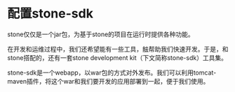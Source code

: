 # 配置stone-sdk

stone仅仅是一个jar包，为基于stone的项目在运行时提供各种功能。

在开发和运维过程中，我们还希望能有一些工具，䏻帮助我们快速开发。于是，和stone搭配的，还有一套stone development kit（下文简称stone-sdk）工具集。

stone-sdk是一个webapp，以war包的方式对外发布。我们可以利用tomcat-maven插件，将这个war和我们要开发的应用部署到一起，便于我们使用。